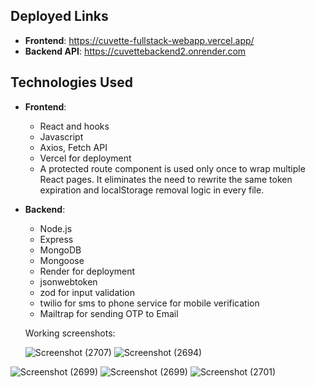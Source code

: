## Deployed Links

- **Frontend**: https://cuvette-fullstack-webapp.vercel.app/
- **Backend API**: https://cuvettebackend2.onrender.com
## Technologies Used

- **Frontend**: 
  - React and hooks
  - Javascript
  - Axios, Fetch API
  - Vercel for deployment
  - A protected route component is used only once to wrap multiple React pages. It eliminates the need to rewrite the same token expiration and localStorage removal logic in every file.
    

- **Backend**:
  - Node.js
  - Express
  - MongoDB
  - Mongoose
  - Render for deployment
  - jsonwebtoken
  - zod for input validation
  - twilio for sms to phone service for mobile verification
  - Mailtrap for sending OTP to Email

  Working screenshots:

    ![Screenshot (2707)](https://github.com/user-attachments/assets/68749a43-4ccc-4a63-a0fb-99014decefad)
  ![Screenshot (2694)](https://github.com/user-attachments/assets/c3e33af2-0c3f-43b3-b987-c591723d8537)

![Screenshot (2699)](https://github.com/user-attachments/assets/ab394f17-3f9c-4a1c-b98b-ee0dfb768e45)
![Screenshot (2699)](https://github.com/user-attachments/assets/f4ac0164-26c6-4ad5-93b9-c45536079eb4)
![Screenshot (2701)](https://github.com/user-attachments/assets/501896a9-dea0-4d46-b467-5f2ccafb464b)



